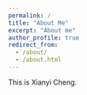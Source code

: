 ```yaml
---
permalink: /
title: "About Me"
excerpt: "About me"
author_profile: true
redirect_from:
  - /about/
  - /about.html
---
```


This is Xianyi Cheng.
